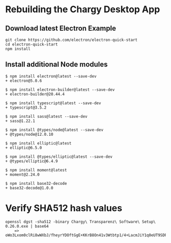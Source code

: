 # Rebuilding the Chargy Desktop App

## Download latest Electron Example
```
git clone https://github.com/electron/electron-quick-start
cd electron-quick-start
npm install
```

## Install additional Node modules
```
$ npm install electron@latest --save-dev
+ electron@5.0.6

$ npm install electron-builder@latest --save-dev
+ electron-builder@20.44.4

$ npm install typescript@latest --save-dev
+ typescript@3.5.2

$ npm install sass@latest --save-dev
+ sass@1.22.1

$ npm install @types/node@latest --save-dev
+ @types/node@12.0.10

$ npm install elliptic@latest
+ elliptic@6.5.0

$ npm install @types/elliptic@latest --save-dev
+ @types/elliptic@6.4.9

$ npm install moment@latest
+ moment@2.24.0

$ npm install base32-decode
+ base32-decode@1.0.0
```



# Verify SHA512 hash values
```
openssl dgst -sha512 -binary Chargy\ Transparenz\ Software\ Setup\ 0.26.0.exe | base64
    => oWo3Lxom0clRi8wWXbJ/fheyrYDOftGgE+KKrB8On41v3Wtbtp1/4+LacmJiY1q0eUT9SDP9OMy5HZGd8pwGgg==
```
